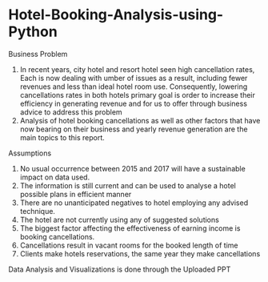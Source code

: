 # Hotel-Booking-Analysis-using-Python
Business Problem

1. In recent years, city hotel and resort hotel seen high cancellation rates, Each is now dealing with umber of issues as a result, including fewer revenues and less than ideal hotel room use. Consequently, lowering cancellations rates in both hotels primary goal is order to increase their efficiency  in generating revenue and for us to offer through business advice to address this problem
2. Analysis of hotel booking cancellations as well as other factors that have now bearing on their business and yearly revenue generation are the main topics to this report.

Assumptions

1. No usual occurrence between 2015 and 2017 will have a sustainable impact on data used.
2. The information is still current and can be used to analyse a hotel possible plans in efficient manner
3. There are no unanticipated negatives to hotel employing any advised technique.
4. The hotel are not currently using any of suggested solutions
5. The biggest factor affecting the effectiveness of earning income is booking cancellations.
6. Cancellations result in vacant rooms for the booked length of time
7. Clients make hotels reservations, the same year they make cancellations

Data Analysis and Visualizations is done through the Uploaded PPT



